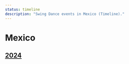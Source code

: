 ```yaml
---
status: timeline
description: "Swing Dance events in Mexico (Timeline)."
---
```


# Mexico

## [2024](2024.md)
